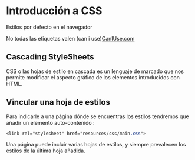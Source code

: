 # Introducción a CSS

Estilos por defecto en el navegador

No todas las etiquetas valen (can i use)[CanIUse.com](http://caniuse.com/)

## Cascading StyleSheets

CSS o las hojas de estilo en cascada es un lenguaje de marcado que nos permite modificar el aspecto gráfico de los elementos introducidos con HTML.



## Vincular una hoja de estilos

Para indicarle a una página dónde se encuentras los estilos tendremos que añadir un elemento auto-contenido **<link>**:

```css
<link rel="stylesheet" href="resources/css/main.css">
```

Una página puede incluir varias hojas de estilos, y siempre prevalecen los estilos de la última hoja añadida.